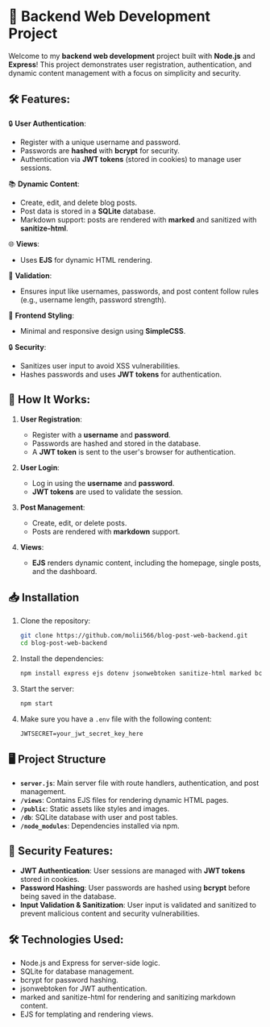# 🚀 Backend Web Development Project

Welcome to my **backend web development** project built with **Node.js** and **Express**! This project demonstrates user registration, authentication, and dynamic content management with a focus on simplicity and security.

## 🛠️ Features:

🔒 **User Authentication**:
   - Register with a unique username and password.
   - Passwords are **hashed** with **bcrypt** for security.
   - Authentication via **JWT tokens** (stored in cookies) to manage user sessions.

📚 **Dynamic Content**:
   - Create, edit, and delete blog posts.
   - Post data is stored in a **SQLite** database.
   - Markdown support: posts are rendered with **marked** and sanitized with **sanitize-html**.

🌐 **Views**:
   - Uses **EJS** for dynamic HTML rendering.

📝 **Validation**:
   - Ensures input like usernames, passwords, and post content follow rules (e.g., username length, password strength).

💅 **Frontend Styling**:
   - Minimal and responsive design using **SimpleCSS**.

🔒 **Security**:
   - Sanitizes user input to avoid XSS vulnerabilities.
   - Hashes passwords and uses **JWT tokens** for authentication.

## 🚀 How It Works:

1.  **User Registration**:
    -   Register with a **username** and **password**.
    -   Passwords are hashed and stored in the database.
    -   A **JWT token** is sent to the user's browser for authentication.

2.  **User Login**:
    -   Log in using the **username** and **password**.
    -   **JWT tokens** are used to validate the session.

3.  **Post Management**:
    -   Create, edit, or delete posts.
    -   Posts are rendered with **markdown** support.

4.  **Views**:
    -   **EJS** renders dynamic content, including the homepage, single posts, and the dashboard.

## 📥 Installation

1.  Clone the repository:

    ```bash
    git clone https://github.com/molii566/blog-post-web-backend.git
    cd blog-post-web-backend
    ```

2.  Install the dependencies:

    ```bash
    npm install express ejs dotenv jsonwebtoken sanitize-html marked bcrypt cookie-parser better-sqlite3 nodemon
    ```

3.  Start the server:

    ```bash
    npm start
    ```

4.  Make sure you have a `.env` file with the following content:

    ```
    JWTSECRET=your_jwt_secret_key_here
    ```

## 🖥️ Project Structure

-   **`server.js`**: Main server file with route handlers, authentication, and post management.
-   **`/views`**: Contains EJS files for rendering dynamic HTML pages.
-   **`/public`**: Static assets like styles and images.
-   **`/db`**: SQLite database with user and post tables.
-   **`/node_modules`**: Dependencies installed via npm.

## 🚨 Security Features:

-   **JWT Authentication**: User sessions are managed with **JWT tokens** stored in cookies.
-   **Password Hashing**: User passwords are hashed using **bcrypt** before being saved in the database.
-   **Input Validation & Sanitization**: User input is validated and sanitized to prevent malicious content and security vulnerabilities.

## 🛠️ Technologies Used:

-   Node.js and Express for server-side logic.
-   SQLite for database management.
-   bcrypt for password hashing.
-   jsonwebtoken for JWT authentication.
-   marked and sanitize-html for rendering and sanitizing markdown content.
-   EJS for templating and rendering views.
